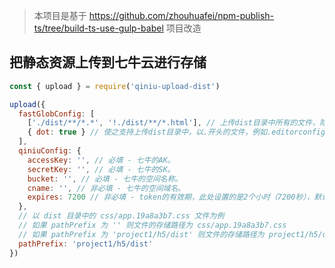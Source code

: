 > 本项目是基于 https://github.com/zhouhuafei/npm-publish-ts/tree/build-ts-use-gulp-babel 项目改造

## 把静态资源上传到七牛云进行存储
```javascript
const { upload } = require('qiniu-upload-dist')

upload({
  fastGlobConfig: [
    ['./dist/**/*.*', '!./dist/**/*.html'], // 上传dist目录中所有的文件，除了以.html结尾的文件。
    { dot: true } // 使之支持上传dist目录中，以.开头的文件，例如.editorconfig文件。
  ],
  qiniuConfig: {
    accessKey: '', // 必填 - 七牛的AK。
    secretKey: '', // 必填 - 七牛的SK。
    bucket: '', // 必填 - 七牛的空间名称。
    cname: '', // 非必填 - 七牛的空间域名。
    expires: 7200 // 非必填 - token的有效期，此处设置的是2个小时（7200秒），默认是1个小时（3600秒）。
  },
  // 以 dist 目录中的 css/app.19a8a3b7.css 文件为例
  // 如果 pathPrefix 为 '' 则文件的存储路径为 css/app.19a8a3b7.css
  // 如果 pathPrefix 为 'project1/h5/dist' 则文件的存储路径为 project1/h5/dist/css/app.19a8a3b7.css
  pathPrefix: 'project1/h5/dist'
})
```
